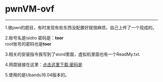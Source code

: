 # pwnVM-ovf
****
1.做pwn的题目，有时发现有些东西没配置好就很麻烦，自己上传了一个现成的。

2.账号名是isidro 密码是：**toor** 
</br>
  root账号的密码也是**toor**

3.相关的安装指令我写到了word里面，虚拟机里面也有一个ReadMy.txt.

4.网盘链接在这里：[点击这里下载:密码是]()

5.使用的是Ubandu16.04版本的。


